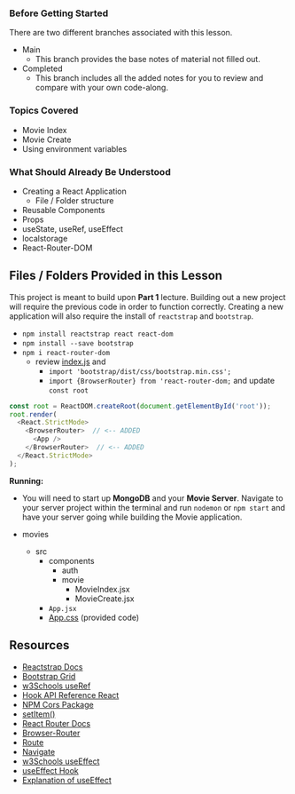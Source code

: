 ### Before Getting Started
There are two different branches associated with this lesson.
- Main
  - This branch provides the base notes of material not filled out.
- Completed
  - This branch includes all the added notes for you to review and compare with your own code-along.

### Topics Covered
- Movie Index
- Movie Create
- Using environment variables

### What Should Already Be Understood
- Creating a React Application
  - File / Folder structure
- Reusable Components
- Props 
- useState, useRef, useEffect
- localstorage
- React-Router-DOM

## Files / Folders Provided in this Lesson
This project is meant to build upon **Part 1** lecture. Building out a new project will require the previous code in order to function correctly. Creating a new application will also require the install of `reactstrap` and `bootstrap`. 
- `npm install reactstrap react react-dom`
- `npm install --save bootstrap`
- `npm i react-router-dom`
  - review [index.js](./src/index.js) and 
    - `import 'bootstrap/dist/css/bootstrap.min.css';`
    - `import {BrowserRouter} from 'react-router-dom;` and update `const root`
```js 
const root = ReactDOM.createRoot(document.getElementById('root'));
root.render(
  <React.StrictMode>
    <BrowserRouter>  // <-- ADDED
      <App />
    </BrowserRouter>  // <-- ADDED
  </React.StrictMode>
);
```

**Running:**
- You will need to start up **MongoDB** and your **Movie Server**. Navigate to your server project within the terminal and run `nodemon` or `npm start` and have your server going while building the Movie application.

- movies
  - src
    - components
      - auth
      - movie
        - MovieIndex.jsx
        - MovieCreate.jsx
    - `App.jsx`
    - [App.css](./src/App.css) (provided code)

## Resources
- [Reactstrap Docs](https://reactstrap.github.io/?path=/docs/components-forms--input#hidden-labels)
- [Bootstrap Grid](https://getbootstrap.com/docs/5.3/layout/grid/)
- [w3Schools useRef](https://www.w3schools.com/react/react_useref.asp)
- [Hook API Reference React](https://reactjs.org/docs/hooks-reference.html#useref)
- [NPM Cors Package](https://www.npmjs.com/package/cors)
- [setItem()](https://www.w3schools.com/jsref/met_storage_setitem.asp)
- [React Router Docs](https://reactrouter.com/en/main)
- [Browser-Router](https://reactrouter.com/en/main/router-components/browser-router)
- [Route](https://reactrouter.com/en/main/route/route)
- [Navigate](https://reactrouter.com/en/main/components/navigate)
- [w3Schools useEffect](https://www.w3schools.com/react/react_useeffect.asp)
- [useEffect Hook](https://reactjs.org/docs/hooks-effect.html)
- [Explanation of useEffect](https://dmitripavlutin.com/react-useeffect-explanation/)

